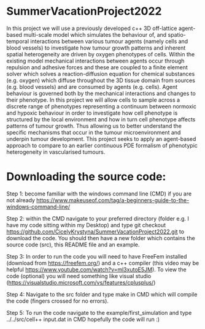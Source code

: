 # SummerVacationProject2022
In this project we will use a previously developed c++ 3D off-lattice agent-based multi-scale model which simulates the behaviour of, and spatio-temporal interactions between various tumour agents (namely cells and blood vessels) to investigate how tumour growth patterns and inherent spatial heterogeneity are driven by oxygen phenotypes of cells. Within the existing model mechanical interactions between agents occur through repulsion and adhesive forces and these are coupled to a finite element solver which solves a reaction-diffusion equation for chemical substances (e.g. oxygen) which diffuse throughout the 3D tissue domain from sources (e.g. blood vessels) and are consumed by agents (e.g. cells). Agent behaviour is governed both by the mechanical interactions and changes to their phenotype. In this project we will allow cells to sample across a discrete range of phenotypes representing a continuum between normoxic and hypoxic behaviour in order to investigate how cell phenotype is structured by the local environment and how in turn cell phenotype affects patterns of tumour growth. Thus allowing us to better understand the specific mechanisms that occur in the tumour microenvironment and underpin tumour development. This project seeks to apply an agent-based approach to compare to an earlier continuous PDE formalism of phenotypic heterogeneity in vascularised tumours.

# Downloading the source code:

Step 1: become familiar with the windows command line (CMD) if you are not already https://www.makeuseof.com/tag/a-beginners-guide-to-the-windows-command-line/

Step 2: within the CMD navigate to your preferred directory (folder e.g. I have my code sitting within my Desktop) and type git checkout https://github.com/CicelyKrystyna/SummerVacationProject2022.git to download the code. You should then have a new folder which contains the source code (src), this README file and an example. 

Step 3: In order to run the code you will need to have FreeFem installed (download from https://freefem.org/) and a c++ compiler (this video may be helpful https://www.youtube.com/watch?v=ml3xutoE5JM). To view the code (optional) you will need something like visual studio (https://visualstudio.microsoft.com/vs/features/cplusplus/)

Step 4: Navigate to the src folder and type make in CMD which will compile the code (fingers crossed for no errors). 

Step 5: To run the code navigate to the example/first_simulation and type ../../src/cell++ input.dat in CMD hopefully the code will run :)

